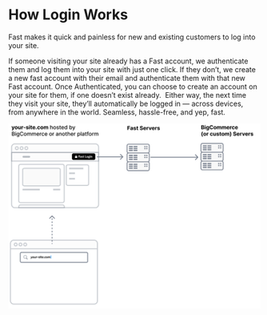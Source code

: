 # How Login Works

Fast makes it quick and painless for new and existing customers to log into your site.

If someone visiting your site already has a Fast account, we authenticate them and log them into your site with just one click. If they don’t, we create a new fast account with their email and authenticate them with that new Fast account. Once Authenticated, you can choose to create an account on your site for them, if one doesn’t exist already.
‍
Either way, the next time they visit your site, they’ll automatically be logged in — across devices, from anywhere in the world. Seamless, hassle-free, and yep, fast.

![How Fast Login works](images/fast-login/how-login-works.png)
